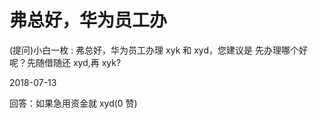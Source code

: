# 弗总好，华为员工办

(提问)小白一枚 : 弗总好，华为员工办理 xyk 和 xyd，您建议是 先办理哪个好呢？先随借随还 xyd,再 xyk?

2018-07-13

回答：如果急用资金就 xyd(0 赞)